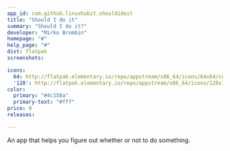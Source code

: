 ```yaml
---
app_id: com.github.linuxhubit.shouldidoit
title: "Should I do it"
summary: "Should I do it?"
developer: "Mirko Brombin"
homepage: "#"
help_page: "#"
dist: flatpak
screenshots:

icons:
  64: http://flatpak.elementary.io/repo/appstream/x86_64/icons/64x64/com.github.linuxhubit.shouldidoit.png
  '128': http://flatpak.elementary.io/repo/appstream/x86_64/icons/128x128/com.github.linuxhubit.shouldidoit.png
color:
  primary: "#4c158a"
  primary-text: "#fff"
price: 0
releases:

---
```


An app that helps you figure out whether or not to do something.